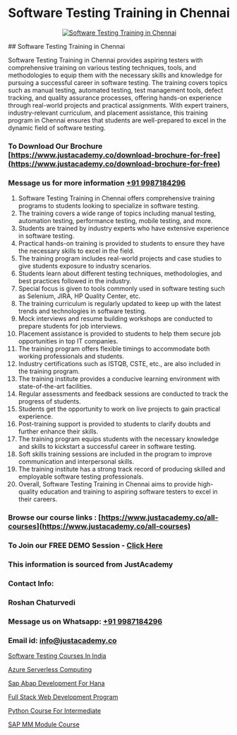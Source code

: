 # Software Testing Training in Chennai

<p align="center">
  <a href="https://justacademy.co/program-detail/software-testing">
    <img src="https://justacademy.co/storage2/program_images/1704700438.webp" alt="Software Testing Training in Chennai">
  </a>
</p>
## Software Testing Training in Chennai

Software Testing Training in Chennai provides aspiring testers with comprehensive training on various testing techniques, tools, and methodologies to equip them with the necessary skills and knowledge for pursuing a successful career in software testing. The training covers topics such as manual testing, automated testing, test management tools, defect tracking, and quality assurance processes, offering hands-on experience through real-world projects and practical assignments. With expert trainers, industry-relevant curriculum, and placement assistance, this training program in Chennai ensures that students are well-prepared to excel in the dynamic field of software testing.
### To Download Our Brochure [https://www.justacademy.co/download-brochure-for-free](https://www.justacademy.co/download-brochure-for-free)
### Message us for more information [+91 9987184296](https://api.whatsapp.com/send?phone=919987184296)
1) Software Testing Training in Chennai offers comprehensive training programs to students looking to specialize in software testing.
2) The training covers a wide range of topics including manual testing, automation testing, performance testing, mobile testing, and more.
3) Students are trained by industry experts who have extensive experience in software testing.
4) Practical hands-on training is provided to students to ensure they have the necessary skills to excel in the field.
5) The training program includes real-world projects and case studies to give students exposure to industry scenarios.
6) Students learn about different testing techniques, methodologies, and best practices followed in the industry.
7) Special focus is given to tools commonly used in software testing such as Selenium, JIRA, HP Quality Center, etc.
8) The training curriculum is regularly updated to keep up with the latest trends and technologies in software testing.
9) Mock interviews and resume building workshops are conducted to prepare students for job interviews.
10) Placement assistance is provided to students to help them secure job opportunities in top IT companies.
11) The training program offers flexible timings to accommodate both working professionals and students.
12) Industry certifications such as ISTQB, CSTE, etc., are also included in the training program.
13) The training institute provides a conducive learning environment with state-of-the-art facilities.
14) Regular assessments and feedback sessions are conducted to track the progress of students.
15) Students get the opportunity to work on live projects to gain practical experience.
16) Post-training support is provided to students to clarify doubts and further enhance their skills.
17) The training program equips students with the necessary knowledge and skills to kickstart a successful career in software testing.
18) Soft skills training sessions are included in the program to improve communication and interpersonal skills.
19) The training institute has a strong track record of producing skilled and employable software testing professionals.
20) Overall, Software Testing Training in Chennai aims to provide high-quality education and training to aspiring software testers to excel in their careers.

### Browse our course links : [https://www.justacademy.co/all-courses](https://www.justacademy.co/all-courses) 
### To Join our FREE DEMO Session - [Click Here](https://www.justacademy.co/register-for-course-demo)


### This information is sourced from JustAcademy
### Contact Info:
### Roshan Chaturvedi
### Message us on Whatsapp: [+91 9987184296](https://api.whatsapp.com/send?phone=919987184296)
### Email id: [info@justacademy.co](mailto:info@justacademy.co)
                
[Software Testing Courses In India](https://www.linkedin.com/pulse/software-testing-courses-india-justacademy-kolkata-souse?trackingId=OgReJhgLjpi%2BDsBSl8UYdw%3D%3D&lipi=urn%3Ali%3Apage%3Ad_flagship3_company_admin%3BOeUqMA7jRSqcjELAJ6WkNQ%3D%3D)

[Azure Serverless Computing](https://www.linkedin.com/pulse/azure-serverless-computing-justacademy-bay-area-nnojc?trackingId=5A3M0M9j%2BTgwRBtonstz7g%3D%3D&lipi=urn%3Ali%3Apage%3Ad_flagship3_company_admin%3BrsnEP2CeSl%2BKYnaEx50m1g%3D%3D)

[Sap Abap Development For Hana](https://medium.com/@roneet705/sap-abap-development-for-hana-75c77596b434)

[Full Stack Web Development Program](https://medium.com/@sagarawat89/full-stack-web-development-program-5caf3cc04da5)

[Python Course For Intermediate](https://justacademyin.github.io/justacademy/python-course-for-intermediate)

[SAP MM Module Course](https://justacademyin.github.io/Articles/SAP-MM-Module-Course)

